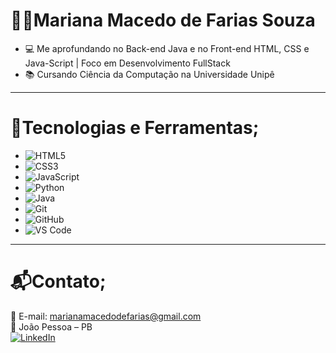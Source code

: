 # 👩‍💻Mariana Macedo de Farias Souza<br>
- 💻 Me aprofundando no Back-end Java e no Front-end HTML, CSS e Java-Script | Foco em Desenvolvimento FullStack<br>
- 📚 Cursando Ciência da Computação na Universidade Unipê

---

# 📖Tecnologias e Ferramentas;
- ![HTML5](https://img.shields.io/badge/HTML5-E34F26?style=flat&logo=html5&logoColor=white)
- ![CSS3](https://img.shields.io/badge/CSS3-1572B6?style=flat&logo=css3&logoColor=white)
- ![JavaScript](https://img.shields.io/badge/JavaScript-F7DF1E?style=flat&logo=javascript&logoColor=black)
- ![Python](https://img.shields.io/badge/Python-3776AB?style=flat&logo=python&logoColor=white)
- ![Java](https://img.shields.io/badge/Java-007396?style=flat&logo=java&logoColor=white)
- ![Git](https://img.shields.io/badge/Git-F05032?style=flat&logo=git&logoColor=white)
- ![GitHub](https://img.shields.io/badge/GitHub-181717?style=flat&logo=github&logoColor=white)
- ![VS Code](https://img.shields.io/badge/VSCode-007ACC?style=flat&logo=visual-studio-code&logoColor=white)

---

# 📬Contato;
📧 E-mail: marianamacedodefarias@gmail.com <br>
📍 João Pessoa – PB<br>
[![LinkedIn](https://img.shields.io/badge/LinkedIn-0077B5?style=flat&logo=linkedin&logoColor=white)](https://www.linkedin.com/in/mariana-macedo-119488367/)



